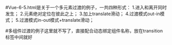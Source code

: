 #Vue-6-5.html是关于一个多元素过渡的例子，一共四种形式：
    1.进入和离开同时发生；
    2.元素绝对定位在彼此之上；
    3.加上translate滑动；
    4.过渡模式out-in模式；
    5.过渡模式in-out模式+translate滑动；

#多组件过渡的例子这里就不写了，直接配合动态绑定组件名称，放在transition标签中间就好
